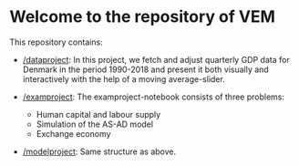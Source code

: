 # Welcome to the repository of VEM

This repository contains:

* [/dataproject](/dataproject): In this project, we fetch and adjust quarterly GDP data for Denmark in the period 1990-2018 and present it both visually and interactively with the help of a moving average-slider.
* [/examproject](/examproject): The examproject-notebook consists of three problems:
   - Human capital and labour supply
   - Simulation of the AS-AD model
   - Exchange economy


* [/modelproject](/modelproject): Same structure as above.
 
